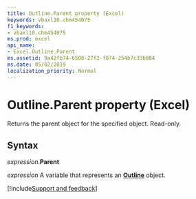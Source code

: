 ```yaml
---
title: Outline.Parent property (Excel)
keywords: vbaxl10.chm454075
f1_keywords:
- vbaxl10.chm454075
ms.prod: excel
api_name:
- Excel.Outline.Parent
ms.assetid: 9a42fb74-6508-27f2-f874-254b7c33b084
ms.date: 05/02/2019
localization_priority: Normal
---
```



# Outline.Parent property (Excel)

Returns the parent object for the specified object. Read-only.


## Syntax

_expression_.**Parent**

_expression_ A variable that represents an **[Outline](Excel.Outline.md)** object.




[!include[Support and feedback](~/includes/feedback-boilerplate.md)]